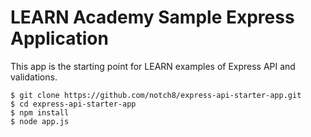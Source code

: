 # LEARN Academy Sample Express Application

This app is the starting point for LEARN examples of Express API and validations.

```
$ git clone https://github.com/notch8/express-api-starter-app.git
$ cd express-api-starter-app
$ npm install
$ node app.js
```

